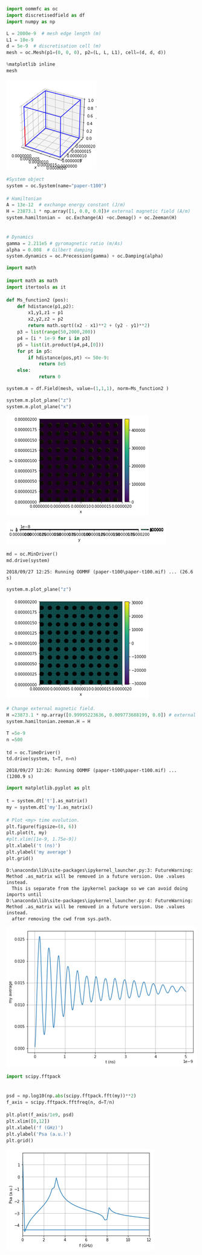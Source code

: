 

```python
import oommfc as oc
import discretisedfield as df
import numpy as np
```


```python
L = 2000e-9  # mesh edge length (m)
L1 = 10e-9 
d = 5e-9  # discretisation cell (m)
mesh = oc.Mesh(p1=(0, 0, 0), p2=(L, L, L1), cell=(d, d, d))
```


```python
%matplotlib inline
mesh
```


![png](output_2_0.png)



```python
#System object
system = oc.System(name="paper-t100")

# Hamiltonian
A = 13e-12  # exchange energy constant (J/m)
H = 23873.1 * np.array([1, 0.0, 0.0])# external magnetic field (A/m)
system.hamiltonian =  oc.Exchange(A) +oc.Demag() + oc.Zeeman(H)


# Dynamics
gamma = 2.211e5 # gyromagnetic ratio (m/As)
alpha = 0.008  # Gilbert damping
system.dynamics = oc.Precession(gamma) + oc.Damping(alpha)
```


```python
import math

import math as math
import itertools as it

def Ms_function2 (pos):
    def hdistance(p1,p2):
        x1,y1,z1 = p1
        x2,y2,z2 = p2
        return math.sqrt((x2 - x1)**2 + (y2 - y1)**2)
    p3 = list(range(50,2000,200))
    p4 = [i * 1e-9 for i in p3]
    p5 = list(it.product(p4,p4,[0]))
    for pt in p5:
        if hdistance(pos,pt) <= 50e-9:
            return 8e5
    else:
            return 0
```


```python
system.m = df.Field(mesh, value=(1,1,1), norm=Ms_function2 ) 
```


```python
system.m.plot_plane("z")
system.m.plot_plane("x")
```


![png](output_6_0.png)



![png](output_6_1.png)



```python
md = oc.MinDriver()
md.drive(system)
```

    2018/09/27 12:25: Running OOMMF (paper-t100\paper-t100.mif) ... (26.6 s)
    


```python
system.m.plot_plane("z")
```


![png](output_8_0.png)



```python
# Change external magnetic field.
H =23873.1 * np.array([0.99995223636, 0.009773688199, 0.0]) # external magnetic field (A/m)
system.hamiltonian.zeeman.H = H
```


```python
T =5e-9
n =500

td = oc.TimeDriver()
td.drive(system, t=T, n=n)
```

    2018/09/27 12:26: Running OOMMF (paper-t100\paper-t100.mif) ... (1200.9 s)
    


```python
import matplotlib.pyplot as plt

t = system.dt['t'].as_matrix()
my = system.dt['my'].as_matrix()

# Plot <my> time evolution.
plt.figure(figsize=(8, 6))
plt.plot(t, my)
#plt.xlim([1e-9, 1.75e-9])
plt.xlabel('t (ns)')
plt.ylabel('my average')
plt.grid()
```

    D:\anaconda\lib\site-packages\ipykernel_launcher.py:3: FutureWarning: Method .as_matrix will be removed in a future version. Use .values instead.
      This is separate from the ipykernel package so we can avoid doing imports until
    D:\anaconda\lib\site-packages\ipykernel_launcher.py:4: FutureWarning: Method .as_matrix will be removed in a future version. Use .values instead.
      after removing the cwd from sys.path.
    


![png](output_11_1.png)



```python
import scipy.fftpack


psd = np.log10(np.abs(scipy.fftpack.fft(my))**2)
f_axis = scipy.fftpack.fftfreq(n, d=T/n)

plt.plot(f_axis/1e9, psd)
plt.xlim([0,12])
plt.xlabel('f (GHz)')
plt.ylabel('Psa (a.u.)')
plt.grid()
```


![png](output_12_0.png)

